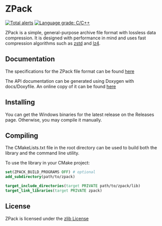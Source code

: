 ZPack
================================
[![Total alerts](https://img.shields.io/lgtm/alerts/g/LeadRDRK/ZPack.svg?logo=lgtm&logoWidth=18)](https://lgtm.com/projects/g/LeadRDRK/ZPack/alerts/)
[![Language grade: C/C++](https://img.shields.io/lgtm/grade/cpp/g/LeadRDRK/ZPack.svg?logo=lgtm&logoWidth=18)](https://lgtm.com/projects/g/LeadRDRK/ZPack/context:cpp)

ZPack is a simple, general-purpose archive file format with lossless data compression. It is designed with performance in mind and uses fast compression algorithms such as [zstd](https://github.com/facebook/zstd) and [lz4](https://github.com/lz4/lz4).

Documentation
-------------------------
The specifications for the ZPack file format can be found [here](docs/specs.md)

The API documentation can be generated using Doxygen with docs/Doxyfile. An online copy of it can be found [here](https://leadrdrk.eu.org/zpack)

Installing
-------------------------
You can get the Windows binaries for the latest release on the Releases page. Otherwise, you may compile it manually.

Compiling
-------------------------
The CMakeLists.txt file in the root directory can be used to build both the library and the command line utility.

To use the library in your CMake project:
```cmake
set(ZPACK_BUILD_PROGRAMS OFF) # optional
add_subdirectory(path/to/zpack)

target_include_directories(target PRIVATE path/to/zpack/lib)
target_link_libraries(target PRIVATE zpack)
```

License
-------------------------
ZPack is licensed under the [zlib License](LICENSE)
